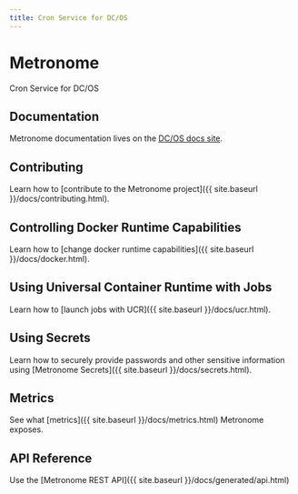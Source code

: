 ```yaml
---
title: Cron Service for DC/OS
---
```


<div class="jumbotron text-center">
  <h1>Metronome</h1>
  <p class="lead">
    Cron Service for DC/OS
  </p>
</div>

## Documentation
Metronome documentation lives on the [DC/OS docs site](https://dcos.io/docs/1.11/deploying-jobs/).

## Contributing
Learn how to [contribute to the Metronome project]({{ site.baseurl }}/docs/contributing.html).

## Controlling Docker Runtime Capabilities
Learn how to [change docker runtime capabilities]({{ site.baseurl }}/docs/docker.html).

## Using Universal Container Runtime with Jobs
Learn how to [launch jobs with UCR]({{ site.baseurl }}/docs/ucr.html).

## Using Secrets
Learn how to securely provide passwords and other sensitive information using [Metronome Secrets]({{ site.baseurl }}/docs/secrets.html).

## Metrics
See what [metrics]({{ site.baseurl }}/docs/metrics.html) Metronome exposes.

## API Reference
Use the [Metronome REST API]({{ site.baseurl }}/docs/generated/api.html)
